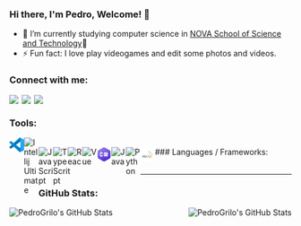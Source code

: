 ### Hi there, I'm Pedro, Welcome! 👋

- 🌱 I’m currently studying computer science in <a href="https://www.fct.unl.pt">NOVA School of Science and Technology</a>🤣
- ⚡ Fun fact: I love play videogames and edit some photos and videos.

### Connect with me:

[<img align="left" width="22px" src="https://cdn.jsdelivr.net/npm/simple-icons@v3/icons/youtube.svg" style="fill:red" />][youtube]
[<img align="left"  width="22px" src="https://cdn.jsdelivr.net/npm/simple-icons@v3/icons/linkedin.svg" />][linkedin]
[<img align="left" width="22px" src="https://cdn.jsdelivr.net/npm/simple-icons@v3/icons/instagram.svg" />][instagram]

<br />

### Tools:

<img align="left" alt="Visual Studio Code" width="26px" src="https://raw.githubusercontent.com/github/explore/80688e429a7d4ef2fca1e82350fe8e3517d3494d/topics/visual-studio-code/visual-studio-code.png" />
<img align="left" alt="Intellij Ultimate" width="26px" src="https://img.icons8.com/color/48/000000/intellij-idea.png" />

<br/>
### Languages / Frameworks:

<img align="left" alt="JavaScript" width="26px"  src="https://raw.githubusercontent.com/yurijserrano/Github-Profile-Readme-Logos/master/programming%20languages/javascript.svg"/>
<img align="left" alt="TypeScript" width="26px"  src="https://raw.githubusercontent.com/yurijserrano/Github-Profile-Readme-Logos/master/programming%20languages/typescript.svg"/>
<img align="left" alt="React" width="26px"  src="https://upload.wikimedia.org/wikipedia/commons/a/a7/React-icon.svg"/>
<img align="left" alt="Vue" width="26px"  src="https://upload.wikimedia.org/wikipedia/commons/f/f1/Vue.png"/>

<img align="left" alt="C#" width="26px" src="https://raw.githubusercontent.com/github/explore/80688e429a7d4ef2fca1e82350fe8e3517d3494d/topics/csharp/csharp.png" />
<img align="left" alt="Java" width="26px" src="https://img.icons8.com/color/48/000000/java-coffee-cup-logo.png" />
<img align="left" alt="Python" width="26px" src="https://img.icons8.com/color/48/000000/python.png"/>
<img align="left" alt="MySQL" width="26px" src="https://raw.githubusercontent.com/github/explore/80688e429a7d4ef2fca1e82350fe8e3517d3494d/topics/mysql/mysql.png" />

<br />
<br />

---


### GitHub Stats:

  <img align="left" alt="PedroGrilo's GitHub Stats" src="https://github-readme-stats.vercel.app/api?username=PedroGrilo&show_icons=true&hide_border=true" />

  <img align="right" alt="PedroGrilo's GitHub Stats" src="https://github-readme-stats.vercel.app/api/top-langs/?username=pedrogrilo&layout=compact&langs_count=12&hide=HLSL,ShaderLab,ASP&hide_border=true" />


[youtube]: https://www.youtube.com/user/ohsekkicas
[instagram]: https://www.instagram.com/pgriloo/
[linkedin]: https://www.linkedin.com/in/pedrorxpgrilo/
